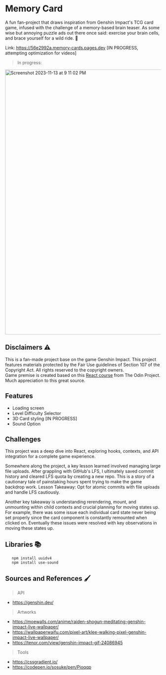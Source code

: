 # Memory Card
A fun fan-project that draws inspiration from Genshin Impact's TCG card game, infused with the challenge of a memory-based brain teaser. As some wise but annoying puzzle ads out there once said: exercise your brain cells, and brace yourself for a wild ride. 🧩

Link: https://56e2992a.memory-cards.pages.dev [IN PROGRESS, attempting optimization for videos]

> In progress: 
<img width="856" alt="Screenshot 2023-11-13 at 9 11 02 PM" src="https://github.com/NovaCat35/weather-app/assets/54908064/fe01b97d-2855-4e98-9f4a-adf5821c0019">

## Disclaimers ⚠️
This is a fan-made project base on the game Genshin Impact. This project features materials protected by the Fair Use guidelines of Section 107 of the Copyright Act. All rights reserved to the copyright owners. <br>
Game premise is created based on this [React course](https://www.theodinproject.com/lessons/node-path-react-new-memory-card) from The Odin Project. Much appreciation to this great source.

## Features
- Loading screen 
- Level Difficulty Selector
- 3D Card styling [IN PROGRESS]
- Sound Option

## Challenges
This project was a deep dive into React, exploring hooks, contexts, and API integration for a complete game experience.

Somewhere along the project, a key lesson learned involved managing large file uploads. After grappling with GitHub's LFS, I ultimately saved commit history and cleared LFS quota by creating a new repo. This is a story of a cautionary tale of painstaking hours spent trying to make the game backdrop work. Lesson Takeaway: Opt for atomic commits with file uploads and handle LFS cautiously.

Another key takeaway is understanding rerendering, mount, and unmounting within child contexts and crucial planning for moving states up. For example, there was some issue each individual card state never being set properly since the card component is constantly remounted when clicked on. Eventually these issues were resolved with key observations in moving these states up. 

## Libraries 📚
```
   npm install uuidv4 
   npm install use-sound
```

## Sources and References 🖌️
> API
- https://genshin.dev/
> Artworks
- https://moewalls.com/anime/raiden-shogun-meditating-genshin-impact-live-wallpaper/
- https://wallpaperwaifu.com/pixel-art/klee-walking-pixel-genshin-impact-live-wallpaper/
- https://tenor.com/view/genshin-impact-gif-24086945
> Tools
- https://cssgradient.io/
- https://codepen.io/sosuke/pen/Pjoqqp
